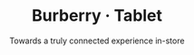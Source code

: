---
layout: default
type: project
folder: project3
title: Burberry &#8231; Tablet
subtitle: Towards a truly connected experience in-store
---